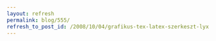 ```yaml
---
layout: refresh
permalink: blog/555/
refresh_to_post_id: /2008/10/04/grafikus-tex-latex-szerkeszt-lyx
---
```

